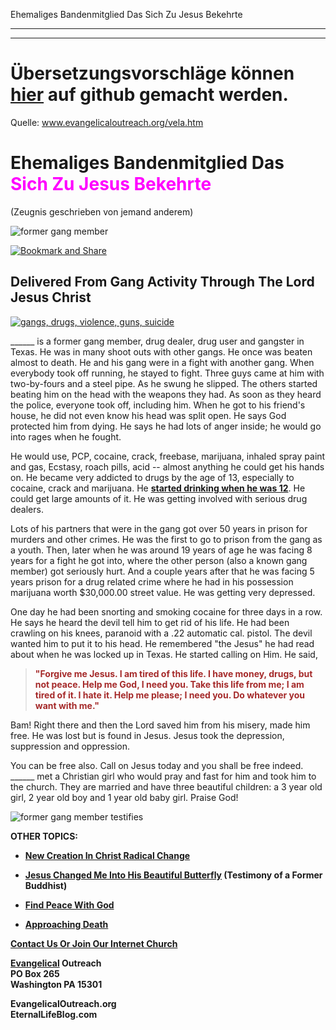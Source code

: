 <!--t Ehemaliges Bandenmitglied Das Sich Zu Jesus Bekehrte - in Arbeit (0% übersetzt) t-->
<!--d d-->

Ehemaliges Bandenmitglied Das Sich Zu Jesus Bekehrte

- - - 
- - -

# Übersetzungsvorschläge können [hier](https://github.com/gesundelehre/gesundelehre_translate/blob/master/content/static/zeugnisse/ehemaliges-bandenmitglied-das-sich-zu-jesus-bekehrte.md) auf github gemacht werden.

Quelle: [www.evangelicaloutreach.org/vela.htm ](http://gesundelehre.tk/forwarder.php?url=http://www.evangelicaloutreach.org/vela.htm )


# Ehemaliges Bandenmitglied Das <font color="magenta">Sich Zu Jesus Bekehrte</font>

(Zeugnis geschrieben von jemand anderem)

![former gang member](../files/pictures/a-colorb.gif)

[![Bookmark and Share](../s7.addthis.com/static/btn/v2/lg-share-en.gif)](http://www.addthis.com/bookmark.php?v=250&username=xa-4ce723c86d857fe0)


## Delivered From Gang Activity Through The Lord Jesus Christ

[![gangs, drugs, violence, guns, suicide](../files/pictures/gang-drugs-suicide.jpg "Gangs, Drugs and Suicide Leads To Hell")](http://gesundelehre.tk/forwarder.php?url=http://www.evangelicaloutreach.org/repentance.html)

______ is a former gang member, drug dealer, drug user and gangster in Texas. He was in many shoot outs with other gangs. He once was beaten almost to death. He and his gang were in a fight with another gang. When everybody took off running, he stayed to fight. Three guys came at him with two-by-fours and a steel pipe. As he swung he slipped. The others started beating him on the head with the weapons they had. As soon as they heard the police, everyone took off, including him. When he got to his friend's house, he did not even know his head was split open. He says God protected him from dying. He says he had lots of anger inside; he would go into rages when he fought.

He would use, PCP, cocaine, crack, freebase, marijuana, inhaled spray paint and gas, Ecstasy, roach pills, acid -- almost anything he could get his hands on. He became very addicted to drugs by the age of 13, especially to cocaine, crack and marijuana. He **[started drinking when he was 12](http://gesundelehre.tk/forwarder.php?url=http://www.evangelicaloutreach.org/drunk.html)**. He could get large amounts of it. He was getting involved with serious drug dealers.

Lots of his partners that were in the gang got over 50 years in prison for murders and other crimes. He was the first to go to prison from the gang as a youth. Then, later when he was around 19 years of age he was facing 8 years for a fight he got into, where the other person (also a known gang member) got seriously hurt. And a couple years after that he was facing 5 years prison for a drug related crime where he had in his possession marijuana worth $30,000.00 street value. He was getting very depressed.

One day he had been snorting and smoking cocaine for three days in a row. He says he heard the devil tell him to get rid of his life. He had been crawling on his knees, paranoid with a .22 automatic cal. pistol. The devil wanted him to put it to his head. He remembered "the Jesus" he had read about when he was locked up in Texas. He started calling on Him. He said,

> **<font color="brown">"Forgive me Jesus. I am tired of this life. I have money, drugs, but not peace. Help me God, I need you. Take this life from me; I am tired of it. I hate it. Help me please; I need you. Do whatever you want with me."</font>**

Bam! Right there and then the Lord saved him from his misery, made him free. He was lost but is found in Jesus. Jesus took the depression, suppression and oppression.

You can be free also. Call on Jesus today and you shall be free indeed. ______ met a Christian girl who would pray and fast for him and took him to the church. They are married and have three beautiful children: a 3 year old girl, 2 year old boy and 1 year old baby girl. Praise God!

![former gang member testifies](../files/pictures/a-colorb.gif)

**OTHER TOPICS:**

- **[New Creation In Christ Radical Change](http://gesundelehre.tk/forwarder.php?url=http://www.evangelicaloutreach.org/new-creation.html)**

- **[Jesus Changed Me Into His Beautiful Butterfly](http://gesundelehre.tk/forwarder.php?url=http://www.evangelicaloutreach.org/violet.htm) (Testimony of a Former Buddhist)**

- **[Find Peace With God](http://gesundelehre.tk/forwarder.php?url=http://www.evangelicaloutreach.org/peace.htm)**

- **[Approaching Death](http://gesundelehre.tk/forwarder.php?url=http://www.evangelicaloutreach.org/approaching-death.html)**

[**Contact Us Or Join Our Internet Church**](http://gesundelehre.tk/forwarder.php?url=http://www.evangelicaloutreach.org/contact.html)

**[Evangelical](http://gesundelehre.tk/forwarder.php?url=http://www.evangelicaloutreach.org/index.html) Outreach**  
**PO Box 265**  
**Washington PA 15301**

**EvangelicalOutreach.org**  
**EternalLifeBlog.com**